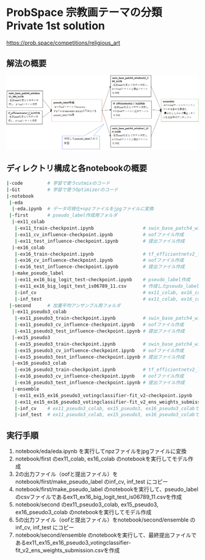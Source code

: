 # ProbSpace 宗教画テーマの分類 Private 1st solution

https://prob.space/competitions/religious_art



## 解法の概要

<img src="image/process.png" alt="process" style="zoom:100%;" />



## ディレクトリ構成と各notebookの概要
```bash
|-code         # 学習で使うcutmixのコード
|-Git          # 学習で使うOptimizerのコード 
|-notebook
 |-eda      
  |-eda.ipynb  # データ可視化+npzファイルをjpgファイルに変換
 |-first       # pseudo_label作成用フォルダ
  |-ex11_colab 
   |-ex11_train-checkpoint.ipynb                  # swin_base_patch4_window12_384_in22kの学習
   |-ex11_cv_influence-checkpoint.ipynb           # oofファイル作成
   |-ex11_test_influence-checkpoint.ipynb         # 提出ファイル作成
  |-ex16_colab 
   |-ex16_train-checkpoint.ipynb                  # tf_efficientnetv2_l_in21ft1kの学習
   |-ex16_cv_influence-checkpoint.ipynb           # oofファイル作成
   |-ex16_test_influence-checkpoint.ipynb         # 提出ファイル作成
  |-make_pseudo_label
   |-ex11_ex16_big_logit_test-checkpoint.ipynb    # pseudo_label作成
   |-ex11_ex16_big_logit_test_is06789_11.csv      # 作成したpseudo_label
   |-inf_cv                                       # ex11_colab, ex16_colabで作成したoofファイル
   |-inf_test                                     # ex11_colab, ex16_colabで作成した提出ファイル
 |-second      # 加重平均アンサンブル用フォルダ
  |-ex11_pseudo3_colab 
   |-ex11_pseudo3_train-checkpoint.ipynb          # swin_base_patch4_window12_384_in22kの学習
   |-ex11_pseudo3_cv_influence-checkpoint.ipynb   # oofファイル作成
   |-ex11_pseudo3_test_influence-checkpoint.ipynb # 提出ファイル作成
  |-ex15_pseudo3
   |-ex15_pseudo3_train-checkpoint.ipynb          # swin_base_patch4_window7_224_in22kの学習
   |-ex15_pseudo3_cv_influence-checkpoint.ipynb   # oofファイル作成
   |-ex15_pseudo3_test_influence-checkpoint.ipynb # 提出ファイル作成
  |-ex16_pseudo3_colab 
   |-ex16_pseudo3_train-checkpoint.ipynb          # tf_efficientnetv2_l_in21ft1kの学習
   |-ex16_pseudo3_cv_influence-checkpoint.ipynb   # oofファイル作成
   |-ex16_pseudo3_test_influence-checkpoint.ipynb # 提出ファイル作成
  |-ensemble
   |-ex11_ex15_ex16_pseudo3_votingclassifier-fit_v2-checkpoint.ipynb            # 加重平均アンサンブル実行
   |-ex11_ex15_ex16_pseudo3_votingclassifier-fit_v2_ens_weights_submission.csv  # 最終提出ファイル
   |-inf_cv    # ex11_pseudo3_colab, ex15_pseudo3, ex16_pseudo3_colabで作成したoofファイル
   |-inf_test  # ex11_pseudo3_colab, ex15_pseudo3, ex16_pseudo3_colabで作成した提出ファイル
```



## 実行手順

1. notebook/eda/eda.ipynb を実行してnpzファイルをjpgファイルに変換
2. notebook/first のex11_colab, ex16_colab のnotebookを実行してモデル作成
3. 2の出力ファイル（oofと提出ファイル）をnotebook/first/make_pseudo_label のinf_cv, inf_test にコピー
4. notebook/first/make_pseudo_label のnotebookを実行して、pseudo_labelのcsvファイルであるex11_ex16_big_logit_test_is06789_11.csvを作成
5. notebook/second のex11_pseudo3_colab, ex15_pseudo3, ex16_pseudo3_colab のnotebookを実行してモデル作成
6. 5の出力ファイル（oofと提出ファイル）をnotebook/second/ensemble のinf_cv, inf_test にコピー
7. notebook/second/ensemble のnotebookを実行して、最終提出ファイルであるex11_ex15_ex16_pseudo3_votingclassifier-fit_v2_ens_weights_submission.csvを作成
